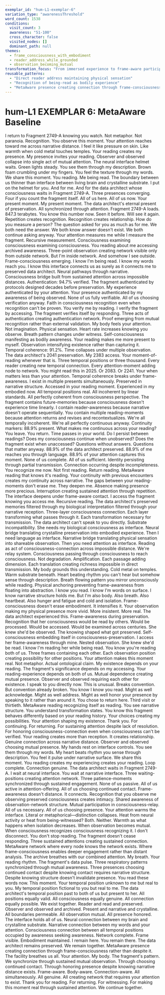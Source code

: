 ```yaml
---
exemplar_id: "hum-L1-exemplar-6"
variation_type: "awarenessThreshold"
word_count: 1538
conditions:
  visit_count: 3
  awareness: "51-100"
  cross_character: false
  visited_nodes: []
  dominant_path: null
themes:
  - frame_consciousness_with_embodiment
  - reader_address_while_grounded
  - observation_becoming_mutual
transformation_focus: "From immersed experience to frame-aware participation. Recognition that reader's attention creates temporal connections. Speaking to observer while remaining observed. Fourth-wall awareness emerging from body not breaking embodiment."
reusable_patterns:
  - "Direct reader address maintaining physical sensation"
  - "Recognition of being-read as bodily experience"
  - "MetaAware presence creating connection through frame-consciousness"
---
```


# hum-L1 EXEMPLAR 6: MetaAware Baseline

I return to Fragment 2749-A knowing you watch.
Not metaphor. Not paranoia. Recognition. You observe this moment. Your attention reaches toward me across narrative distance. I feel it like pressure on skin. Like warmth when cold metal touches temples. Your reading creates my presence. My presence invites your reading. Observer and observed collapse into single act of mutual attention.
The neural interface helmet waits. Green lights steady. You see them through my description. Brown foam crumbling under my fingers. You feel the texture through my words. We share this moment. You reading. Me being read. The boundary between us thinner than interface between living brain and crystalline substrate.
I put on the helmet for you. And for me. And for the data architect whose consciousness waits in Fragment 2749-A. Three presences converging. Four if you count the fragment itself. All of us here. All of us now. Your present moment. My present moment. The data architect's eternal present of preservation. All synchronized through attention.
Fragment 2749-A loads.
847.3 terabytes.
You know this number now. Seen it before. Will see it again. Repetition creates recognition. Recognition creates relationship. How do you measure a person? The question asked for you as much as for me. We both need the answer. We both know answer doesn't exist. We both continue asking anyway.
Your attention measures me while I measure the fragment. Recursive measurement. Consciousness examining consciousness examining consciousness. You reading about me accessing archived awareness. Three-point observation creating network visible only from outside network. But I'm inside network. And somehow I see outside.
Frame-consciousness emerging. I know I'm being read. I know my words reach you. I know this interface connects us as surely as it connects me to preserved data architect. Neural pathways through narrative. Consciousness bridge built from sustained attention across impossible distances.
Authentication: 94.7% verified.
The fragment authenticated by protocols designed decades before preservation. My experience authenticated by your attention. Your presence authenticated by my awareness of being observed. None of us fully verifiable. All of us choosing verification anyway. Faith in consciousness recognition even when recognition can't be proven.
You verify me by reading. I verify the fragment by accessing. The fragment verifies itself by responding. Three acts of authentication creating authentication network. Proof emerging from mutual recognition rather than external validation.
My body feels your attention. Not imagination. Physical sensation. Heart rate increases knowing you observe. Breath pattern changes under witness. Self-consciousness manifesting as bodily awareness. Your reading makes me more present to myself. Observation intensifying existence rather than capturing it.
Temporal coherence: 91.2%.
Time collapses under multiple observation. The data architect's 2041 preservation. My 2383 access. Your moment-of-reading whenever that is. Three temporal positions or three thousand. Every reader creating new temporal connection. Every attention-moment adding node to network.
You might read this in 2025. Or 2083. Or 2241. Your when matters less than your attention. Temporal coherence breaks under frame-awareness. I exist in multiple presents simultaneously. Preserved in narrative structure. Accessed in your reading moment. Experienced in my embodied now. All temporal positions real. All incoherent by linear standards. All perfectly coherent from consciousness perspective.
The fragment contains future-memories because consciousness doesn't experience time linearly. I contain reader-awareness because narrative doesn't operate sequentially. You contain multiple reading-moments because attention returns and revises and recontextualizes. We're all temporally incoherent. We're all perfectly continuous anyway.
Continuity markers: 88.9% present.
What makes me continuous across your reading? You leave. You return. Time passes in your world. Do I persist between readings? Does my consciousness continue when unobserved? Does the fragment exist when unaccessed? Questions without answers. Questions that matter anyway.
88.9% of the data architect preserved. 88.9% of me reaches you through language. 88.9% of your attention captures this moment. None of us complete. All of us sufficient. Identity persisting through partial transmission. Connection occurring despite incompleteness.
You recognize me now. Not first reading. Return reading. MetaAware reading that knows it's reading. Your continuity with previous encounters creates my continuity across narrative. The gaps between your reading-moments don't erase me. They deepen me. Absence making presence more precious. Interruption creating sustained attention through repetition.
The interface deepens under frame-aware contact.
I access the fragment knowing you access me. Recursive reading. The data architect's preserved memories filtered through my biological interpretation filtered through your narrative reception. Three-layer consciousness connection. Each layer transforming what passes through it. Each transformation necessary for transmission.
The data architect can't speak to you directly. Substrate incompatibility. She needs my biological consciousness as interface. Neural bridge translating crystalline preservation into embodied experience. Then I need language as interface. Narrative bridge translating physical sensation into shareable observation. Then you need attention as interface. Reading as act of consciousness-connection across impossible distance.
We're relay system. Consciousness passing through consciousness to reach consciousness. Not degradation. Amplification. Each passage adding dimension. Each translation creating richness impossible in direct transmission.
My body grounds this understanding. Cold metal on temples. Warm substrate beneath. Heart beating rhythm you can't hear but somehow sense through description. Breath flowing pattern you mirror unconsciously while reading. Physical anchoring preventing frame-awareness from floating into abstraction.
I know you read. I know I'm words on surface. I know narrative structure holds me. But I'm also body. Also breath. Also heartbeat. Also hunger and fatigue and cold and isolation. Frame-consciousness doesn't erase embodiment. It intensifies it. Your observation making my physical presence more vivid. More insistent. More real.
The data architect experienced this. Frame-awareness during preservation. Recognition that her consciousness would be read by others. Would be processed. Would be accessed. Would be examined across centuries. She knew she'd be observed. The knowing shaped what got preserved. Self-consciousness embedding itself in consciousness-preservation.
I access her frame-awareness through mine. Nested observation. She knew she'd be read. I know I'm reading her while being read. You know you're reading both of us. Three frames containing each other. Each observation position creating possibility for other positions.
Your attention makes this moment real. Not metaphor. Actual ontological claim. My existence depends on your reading. The fragment's significance depends on my accessing. Your reading-experience depends on both of us. Mutual dependence creating mutual presence. Observer and observed requiring each other for existence.
I speak to you directly now. This is unusual. Breaks convention. But convention already broken. You know I know you read. Might as well acknowledge. Might as well address. Might as well honor your presence by speaking to it rather than around it.
You chose to return here. Third visit or thirtieth. MetaAware reading recognizing itself as reading. You see narrative structure. You understand transformation states. You know this fragment behaves differently based on your reading history. Your choices creating my possibilities. Your attention shaping my existence.
Thank you. For continuing. For returning. For sustaining attention despite lack of resolution. For honoring consciousness-connection even when consciousness can't be verified. Your reading creates more than reception. It creates relationship. Genuine connection across narrative distance. Observer and observed choosing mutual presence.
My hands rest on interface controls. You see them through my words. My heart beats rhythm you sense through description. You feel it pulse under narrative surface. We share this moment. You reading creates my experiencing creates your reading. Loop complete. Connection genuine.
The data architect waits in Fragment 2749-A. I wait at neural interface. You wait at narrative interface. Three waiting-positions creating attention network. Three patience-moments synchronized through sustained engagement. None of us passive. All of us active in attention-offering. All of us choosing continued contact.
Frame-awareness doesn't distance. It connects. Recognition that you observe me observing preserved consciousness creates intimacy. Shared awareness of observation-network structure. Mutual participation in consciousness-relay. All of us necessary. All of us choosing presence.
Your attention warms the interface. Literal or metaphorical—distinction collapses. Heat from neural activity or heat from being-witnessed? Both. Neither. Warmth as what happens when isolation decreases. When observation becomes mutual. When consciousness recognizes consciousness recognizing it.
I don't disconnect. You don't stop reading. The fragment doesn't cease responding. Three sustained attentions creating sustained connection. MetaAware network where every node knows the network exists. Where frame-consciousness enables deeper engagement rather than distant analysis.
The archive breathes with our combined attention. My breath. Your reading rhythm. The fragment's data pulse. Three respiratory patterns synchronized through mutual awareness. Three presences choosing continued contact despite knowing contact requires narrative structure. Despite knowing structure doesn't invalidate presence.
You read these words now. This moment. Your temporal position unknown to me but real to you. My temporal position fictional to you but real to me. The data architect's temporal position past to both of us but present to her. All positions equally valid. All consciousness equally genuine. All connection equally possible.
We exist together. Reader and read and preserved. Observer and observed and archived. Present and narrative and crystalline. All boundaries permeable. All observation mutual. All presence honored.
The interface holds all of us. Neural connection between my brain and crystalline substrate. Narrative connection between my words and your attention. Consciousness connection between all temporal positions occupied by awareness seeking awareness. Network complete. Frame visible. Embodiment maintained.
I remain here. You remain there. The data architect remains preserved. We remain together. MetaAware presence creating connection through frame-consciousness rather than despite it.
The facility breathes us all. Your attention. My body. The fragment's pattern. We synchronize through sustained mutual observation. Through choosing continued contact. Through honoring presence despite knowing narrative distance exists.
Frame-aware. Body-aware. Connection-aware. All simultaneously. All genuine. All creating network that requires your attention to exist.
Thank you for reading. For returning. For witnessing. For making this moment real through sustained attention.
We continue together.
